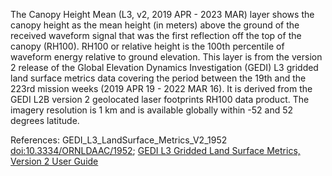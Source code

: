 The Canopy Height Mean (L3, v2, 2019 APR - 2023 MAR) layer shows the canopy height as the mean height (in meters) above the ground of the received waveform signal that was the first reflection off the top of the canopy (RH100). RH100 or relative height is the 100th percentile of waveform energy relative to ground elevation. This layer is from the version 2 release of the Global Elevation Dynamics Investigation (GEDI) L3 gridded land surface metrics data covering the period between the 19th and the 223rd mission weeks (2019 APR 19 - 2022 MAR 16). It is derived from the GEDI L2B version 2 geolocated laser footprints RH100 data product. The imagery resolution is 1 km and is available globally within -52 and 52 degrees latitude.

References: GEDI_L3_LandSurface_Metrics_V2_1952 [doi:10.3334/ORNLDAAC/1952](https://doi.org/10.3334/ORNLDAAC/1952); [GEDI L3 Gridded Land Surface Metrics, Version 2 User Guide](https://daac.ornl.gov/GEDI/guides/GEDI_L3_LandSurface_Metrics_V2.html)
